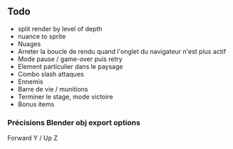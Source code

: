 ## Todo

* split render by level of depth
* nuance to sprite
* Nuages
* Arreter la boucle de rendu quand l'onglet du navigateur n'est plus actif
* Mode pause / game-over puis retry
* Element particulier dans le paysage
* Combo slash attaques
* Ennemis
* Barre de vie / munitions
* Terminer le stage, mode victoire
* Bonus items

### Précisions Blender obj export options

Forward Y / Up Z
